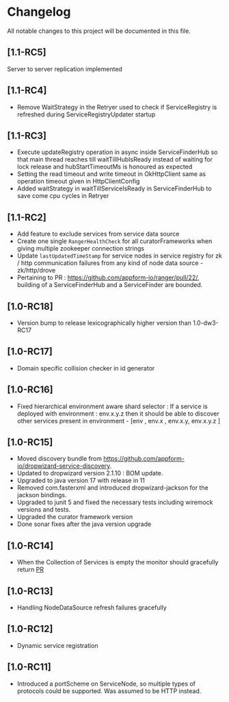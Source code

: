 # Changelog
All notable changes to this project will be documented in this file.

## [1.1-RC5]
Server to server replication implemented

## [1.1-RC4]
- Remove WaitStrategy in the Retryer used to check if ServiceRegistry is refreshed during ServiceRegistryUpdater startup

## [1.1-RC3]
- Execute updateRegistry operation in async inside  ServiceFinderHub so that main thread reaches till waitTillHubIsReady instead of waiting for lock release and hubStartTimeoutMs is honoured as expected
- Setting the read timeout and write timeout in OkHttpClient same as operation timeout given in HttpClientConfig
- Added waitStrategy in waitTillServiceIsReady in ServiceFinderHub to save come cpu cycles in Retryer

## [1.1-RC2]
- Add feature to exclude services from service data source
- Create one single `RangerHealthCheck` for all curatorFrameworks when giving multiple zookeeper connection strings
- Update `lastUpdatedTimeStamp` for service nodes in service registry for zk / http communication failures from any kind of node data source - zk/http/drove
- Pertaining to PR : https://github.com/appform-io/ranger/pull/22/, building of a ServiceFinderHub and a ServiceFinder are bounded.

## [1.0-RC18]
- Version bump to release lexicographically higher version than 1.0-dw3-RC17

## [1.0-RC17]
- Domain specific collision checker in id generator

## [1.0-RC16]
- Fixed hierarchical environment aware shard selector  : If a service  is deployed with environment :  env.x.y.z then it should be able to discover other services present in environment -  [env , env.x , env.x.y, env.x.y.z ]

## [1.0-RC15]
- Moved discovery bundle from https://github.com/appform-io/dropwizard-service-discovery.
- Updated to dropwizard version 2.1.10 : BOM update.
- Upgraded to java version 17 with release in 11
- Removed com.fasterxml and introduced dropwizard-jackson for the jackson bindings.
- Upgraded to junit 5 and fixed the necessary tests including wiremock versions and tests.
- Upgraded the curator framework version
- Done sonar fixes after the java version upgrade

## [1.0-RC14]
- When the Collection of Services is empty the monitor should gracefully return [PR](https://github.com/appform-io/ranger/pull/27)

## [1.0-RC13]
- Handling NodeDataSource refresh failures gracefully

## [1.0-RC12]
- Dynamic service registration

## [1.0-RC11]
- Introduced a portScheme on ServiceNode, so multiple types of protocols could be supported. Was assumed to be HTTP instead. 